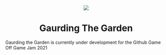 <center>
    <img src="Assets/UI Assets/Title.png">
    <h1>Gaurding The Garden</h1>
</center>

Gaurding the Garden is currently under development for the Github Game Off Game Jam 2021

